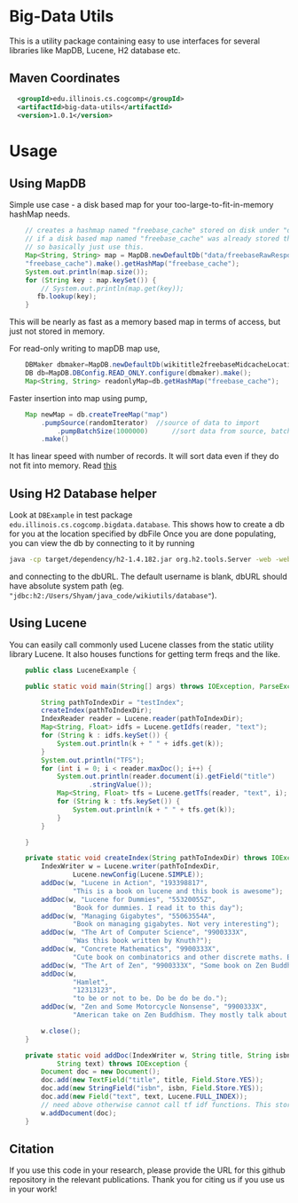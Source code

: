 Big-Data Utils
==============
This is a utility package containing easy to use interfaces for several libraries like MapDB, Lucene, H2 database etc.

Maven Coordinates
-----------------
```xml
  <groupId>edu.illinois.cs.cogcomp</groupId>
  <artifactId>big-data-utils</artifactId>
  <version>1.0.1</version> 
```

Usage
=====

Using MapDB
-----
Simple use case - a disk based map for your too-large-to-fit-in-memory hashMap needs.

```java 
	// creates a hashmap named "freebase_cache" stored on disk under "data/freebaseRawResponseCache/" and returns it. 
	// if a disk based map named "freebase_cache" was already stored there, then simply reopens that map.
	// so basically just use this.
	Map<String, String> map = MapDB.newDefaultDb("data/freebaseRawResponseCache/",
	"freebase_cache").make().getHashMap("freebase_cache");
	System.out.println(map.size());
	for (String key : map.keySet()) {
	    // System.out.println(map.get(key));
	   fb.lookup(key);
	}
```
This will be nearly as fast as a memory based map in terms of access, but just not stored in memory.

For read-only writing to mapDB map use,
```java
	DBMaker dbmaker=MapDB.newDefaultDb(wikititle2freebaseMidcacheLocation,"freebase_cache")
	DB db=MapDB.DBConfig.READ_ONLY.configure(dbmaker).make();
	Map<String, String> readonlyMap=db.getHashMap("freebase_cache");
```

Faster insertion into map using pump,

```java
	Map newMap = db.createTreeMap("map")
	    .pumpSource(randomIterator)  //source of data to import
            .pumpBatchSize(1000000)      //sort data from source, batch size must be set so it fits into memory
	    .make()
```
It has linear speed with number of records. It will sort data even if they do not fit into memory. Read [this](http://stackoverflow.com/questions/25538711/how-to-sort-items-for-faster-insertion-in-the-mapdb-btree)


Using H2 Database helper
-----
Look at  `DBExample`  in test package `edu.illinois.cs.cogcomp.bigdata.database`.
This shows how to create a db for you at the location specified by dbFile
Once you are done populating, you can view the db by connecting to it by running

```bash
java -cp target/dependency/h2-1.4.182.jar org.h2.tools.Server -web -webPort 9090
```

and connecting to the dbURL. The default username is blank, dbURL
should have absolute system path
(eg. `"jdbc:h2:/Users/Shyam/java_code/wikiutils/database"`).


Using Lucene
-----
You can easily call commonly used Lucene classes from the static utility library Lucene. It also houses functions for getting term freqs and the like.

```java
	public class LuceneExample {

	public static void main(String[] args) throws IOException, ParseException {

		String pathToIndexDir = "testIndex";
		createIndex(pathToIndexDir);
		IndexReader reader = Lucene.reader(pathToIndexDir);
		Map<String, Float> idfs = Lucene.getIdfs(reader, "text");
		for (String k : idfs.keySet()) {
			System.out.println(k + " " + idfs.get(k));
		}
		System.out.println("TFS");
		for (int i = 0; i < reader.maxDoc(); i++) {
			System.out.println(reader.document(i).getField("title")
					.stringValue());
			Map<String, Float> tfs = Lucene.getTfs(reader, "text", i);
			for (String k : tfs.keySet()) {
				System.out.println(k + " " + tfs.get(k));
			}
		}

	}

	private static void createIndex(String pathToIndexDir) throws IOException {
		IndexWriter w = Lucene.writer(pathToIndexDir,
				Lucene.newConfig(Lucene.SIMPLE));
		addDoc(w, "Lucene in Action", "193398817",
				"This is a book on lucene and this book is awesome");
		addDoc(w, "Lucene for Dummies", "55320055Z",
				"Book for dummies. I read it to this day");
		addDoc(w, "Managing Gigabytes", "55063554A",
				"Book on managing gigabytes. Not very interesting");
		addDoc(w, "The Art of Computer Science", "9900333X",
				"Was this book written by Knuth?");
		addDoc(w, "Concrete Mathematics", "9900333X",
				"Cute book on combinatorics and other discrete maths. By Knuth and Graham");
		addDoc(w, "The Art of Zen", "9900333X", "Some book on Zen Buddhism");
		addDoc(w,
				"Hamlet",
				"12313123",
				"to be or not to be. Do be do be do.");
		addDoc(w, "Zen and Some Motorcycle Nonsense", "9900333X",
				"American take on Zen Buddhism. They mostly talk about motorcycles though");

		w.close();
	}

	private static void addDoc(IndexWriter w, String title, String isbn,
			String text) throws IOException {
		Document doc = new Document();
		doc.add(new TextField("title", title, Field.Store.YES));
		doc.add(new StringField("isbn", isbn, Field.Store.YES));
		doc.add(new Field("text", text, Lucene.FULL_INDEX));
		// need above otherwise cannot call tf idf functions. This stores tf idf vectors
		w.addDocument(doc);
	}
```

## Citation

If you use this code in your research, please provide the URL for this github repository in the relevant publications.
Thank you for citing us if you use us in your work!
